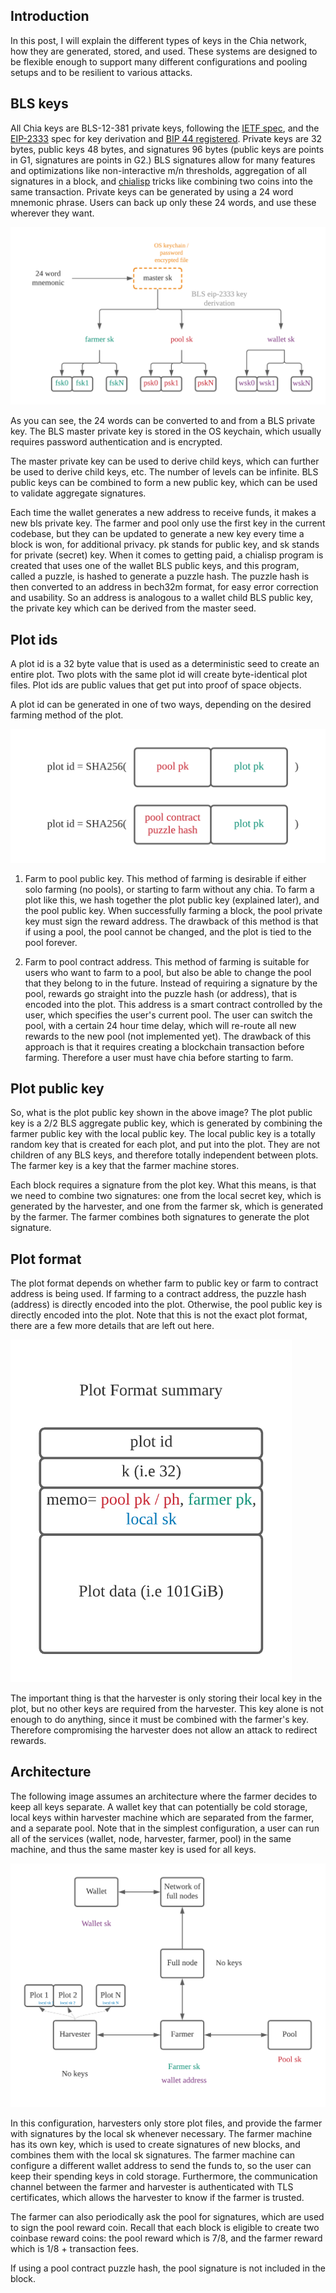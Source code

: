 ## Introduction

In this post, I will explain the different types of keys in the Chia network, how they are generated, stored, and used.
These systems are designed to be flexible enough to support many different configurations and pooling setups and to be resilient to various attacks.

## BLS keys

All Chia keys are BLS-12-381 private keys, following the [IETF spec](https://datatracker.ietf.org/doc/draft-irtf-cfrg-bls-signature/), and the [EIP-2333](https://eips.ethereum.org/EIPS/eip-2333) spec for key derivation and [BIP 44 registered](https://github.com/satoshilabs/slips/blob/master/slip-0044.md). Private keys are 32 bytes, public keys 48 bytes, and signatures 96 bytes (public keys are points in G1, signatures are points in G2.) BLS signatures allow for many features and optimizations like non-interactive m/n thresholds, aggregation of all signatures in a block, and [chialisp](https://chialisp.com) tricks like combining two coins into the same transaction.
Private keys can be generated by using a 24 word mnemonic phrase. Users can back up only these 24 words, and use these wherever they want. 

![bls-keys](images/bls_key.png)


As you can see, the 24 words can be converted to and from a BLS private key. The BLS master private key is stored in the OS keychain, which usually requires password authentication and is encrypted. 

The master private key can be used to derive child keys, which can further be used to derive child keys, etc. The number of levels can be infinite.
BLS public keys can be combined to form a new public key, which can be used to validate aggregate signatures.


Each time the wallet generates a new address to receive funds, it makes a new bls private key.
The farmer and pool only use the first key in the current codebase, but they can be updated to generate a new key every time a block is won, for additional privacy.
pk stands for public key, and sk stands for private (secret) key.
When it comes to getting paid, a chialisp program is created that uses one of the wallet BLS public keys, and this program, called a puzzle, is hashed to generate a puzzle hash. 
The puzzle hash is then converted to an address in bech32m format, for easy error correction and usability. 
So an address is analogous to a wallet child BLS public key, the private key which can be derived from the master seed.


## Plot ids

A plot id is a 32 byte value that is used as a deterministic seed to create an entire plot. 
Two plots with the same plot id will create byte-identical plot files. 
Plot ids are public values that get put into proof of space objects.

A plot id can be generated in one of two ways, depending on the desired farming method of the plot. 


![plot-id](images/plot_ids.png)

1. Farm to pool public key. This method of farming is desirable if either solo farming (no pools), or starting to 
farm without any chia.
   To farm a plot like this, we hash together the plot public key (explained later), and the pool public key.
   When successfully farming a block, the pool private key must sign the reward address. 
   The drawback of this method is that if using a pool, the pool cannot be changed, and the plot is tied to the 
   pool forever.

2. Farm to pool contract address. This method of farming is suitable for users who want to farm to a pool, but also
be able to change the pool that they belong to in the future. Instead of requiring a signature by the pool, rewards
   go straight into the puzzle hash (or address), that is encoded into the plot. This address is a smart contract
   controlled by the user, which specifies the user's current pool. The user can switch the pool, with a certain 24 hour time delay, which will 
   re-route all new rewards to the new pool (not implemented yet). The drawback of this approach is that it requires
   creating a blockchain transaction before farming. Therefore a user must have chia before starting to farm.


## Plot public key

So, what is the plot public key shown in the above image? The plot public key is a 2/2 BLS aggregate public key, which
is generated by combining the farmer public key with the local public key.
The local public key is a totally random key that is created for each plot, and put into the plot. They are not children
of any BLS keys, and therefore totally independent between plots.
The farmer key is a key that the farmer machine stores.

Each block requires a signature from the plot key. What this means, is that we need to combine two signatures: one from the local secret key, which is generated by the harvester, and one from the
farmer sk, which is generated by the farmer. The farmer combines both signatures to generate the plot signature.



## Plot format

The plot format depends on whether farm to public key or farm to contract address is being used. If farming to a contract
address, the puzzle hash (address) is directly encoded into the plot. Otherwise, the pool public key is directly encoded into the plot.
Note that this is not the exact plot format, there are a few more details that are left out here.

<img src="images/plot_format.png" alt="drawing" width="450"/>

The important thing is that the harvester is only storing their local key in the plot, but no other keys are required
from the harvester. This key alone is not enough to do anything, since it must be combined with the farmer's key. 
Therefore compromising the harvester does not allow an attack to redirect rewards.




## Architecture

The following image assumes an architecture where the farmer decides to keep all keys separate. A wallet key that can potentially be cold storage, 
local keys within harvester machine which are separated from the farmer, and a separate pool.
Note that in the simplest configuration, a user can run all of the services (wallet, node, harvester, farmer, pool) in the same machine, and thus the same master key is used for all keys.


![plot-id](images/keys_architecture.png)


In this configuration, harvesters only store plot files, and provide the farmer with signatures by the local sk whenever necessary.
The farmer machine has its own key, which is used to create signatures of new blocks, and combines them with the local sk signatures.
The farmer machine can configure a different wallet address to send the funds to, so the user can keep their spending keys in cold storage.
Furthermore, the communication channel between the farmer and harvester is authenticated with TLS certificates, which allows the harvester to know if the farmer is trusted.

The farmer can also periodically ask the pool for signatures, which are used to sign the pool reward coin.
Recall that each block is eligible to create two coinbase reward coins: the pool reward which is 7/8, and the farmer reward which is 1/8 + transaction fees.

If using a pool contract puzzle hash, the pool signature is not included in the block.

